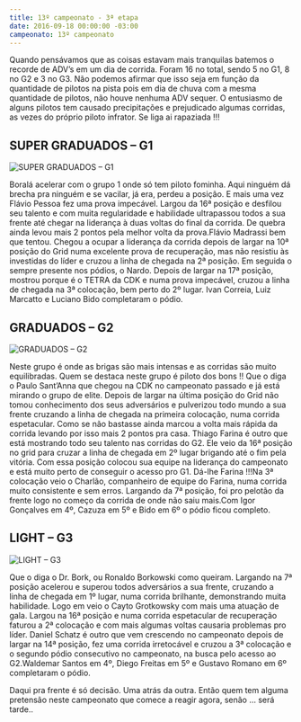 ```yaml
---
title: 13º campeonato - 3ª etapa
date: 2016-09-18 00:00:00 -03:00
campeonato: 13º campeonato
---
```


Quando pensávamos que as coisas estavam mais tranquilas batemos o recorde de ADV’s em um dia de corrida. Foram 16 no total, sendo 5 no G1, 8 no G2 e 3 no G3. Não podemos afirmar que isso seja em função da quantidade de pilotos na pista pois em dia de chuva com a mesma quantidade de pilotos, não houve nenhuma ADV sequer. O entusiasmo de alguns pilotos tem causado precipitações e prejudicado algumas corridas, as vezes do próprio piloto infrator. Se liga ai rapaziada !!!

## SUPER GRADUADOS – G1

![SUPER GRADUADOS – G1](/uploads/13oCDK_Etapa3_1-13_3_G1.jpg)

Boralá acelerar com o grupo 1 onde só tem piloto fominha. Aqui ninguém dá brecha pra ninguém e se vacilar, já era, perdeu a posição. E mais uma vez Flávio Pessoa fez uma prova impecável. Largou da 16ª posição e desfilou seu talento e com muita regularidade e habilidade ultrapassou todos a sua frente até chegar na liderança à duas voltas do final da corrida. De quebra ainda levou mais 2 pontos pela melhor volta da prova.Flávio Madrassi bem que tentou. Chegou a ocupar a liderança da corrida depois de largar na 10ª posição do Grid numa excelente prova de recuperação, mas não resistiu às investidas do líder e cruzou a linha de chegada na 2ª posição. Em seguida o sempre presente nos pódios, o Nardo. Depois de largar na 17ª posição, mostrou porque é o TETRA da CDK e numa prova impecável, cruzou a linha de chegada na 3ª colocação, bem perto do 2º lugar. Ivan Correia, Luiz Marcatto e Luciano Bido completaram o pódio.

## GRADUADOS – G2

![GRADUADOS – G2](/uploads/13oCDK_Etapa3_1-13_3_G2.jpg)

Neste grupo é onde as brigas são mais intensas e as corridas são muito equilibradas. Quem se destaca neste grupo é piloto dos bons !! Que o diga o Paulo Sant’Anna que chegou na CDK no campeonato passado e já está mirando o grupo de elite. Depois de largar na última posição do Grid não tomou conhecimento dos seus adversários e pulverizou todo mundo a sua frente cruzando a linha de chegada na primeira colocação, numa corrida espetacular. Como se não bastasse ainda marcou a volta mais rápida da corrida levando por isso mais 2 pontos pra casa. Thiago Farina é outro que está mostrando todo seu talento nas corridas do G2. Ele veio da 16ª posição no grid para cruzar a linha de chegada em 2º lugar brigando até o fim pela vitória. Com essa posição colocou sua equipe na liderança do campeonato e está muito perto de conseguir o acesso pro G1. Dá-lhe Farina !!!Na 3ª colocação veio o Charlão, companheiro de equipe do Farina, numa corrida muito consistente e sem erros. Largando da 7ª posição, foi pro pelotão da frente logo no começo da corrida de onde não saiu mais.Com Igor Gonçalves em 4º, Cazuza em 5º e Bido em 6º o pódio ficou completo.

## LIGHT – G3

![LIGHT – G3](/uploads/13oCDK_Etapa3_1-13_3_G3.jpg)

Que o diga o Dr. Bork, ou Ronaldo Borkowski como queiram. Largando na 7ª posição acelerou e superou todos adversários a sua frente, cruzando a linha de chegada em 1º lugar, numa corrida brilhante, demonstrando muita habilidade. Logo em veio o Cayto Grotkowsky com mais uma atuação de gala. Largou na 16ª posição e numa corrida espetacular de recuperação faturou a 2ª colocação e com mais algumas voltas causaria problemas pro líder. Daniel Schatz é outro que vem crescendo no campeonato depois de largar na 14ª posição, fez uma corrida irretocável e cruzou a 3ª colocação e o segundo pódio consecutivo no campeonato, na busca pelo acesso ao G2.Waldemar Santos em 4º, Diego Freitas em 5º e Gustavo Romano em 6º completaram o pódio.

Daqui pra frente é só decisão. Uma atrás da outra. Então quem tem alguma pretensão neste campeonato que comece a reagir agora, senão … será tarde..